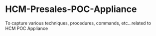 # HCM-Presales-POC-Appliance
To capture various techniques, procedures, commands, etc...related to HCM POC Appliance
